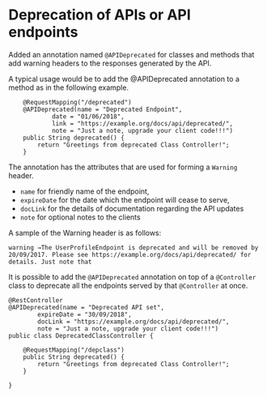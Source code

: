 # Deprecation of APIs or API endpoints
Added an annotation named `@APIDeprecated` for classes and methods that add warning headers to the responses generated by the API.

A typical usage would be to add the @APIDeprecated annotation to a method as in the following example.

```
    @RequestMapping("/deprecated")
    @APIDeprecated(name = "Deprecated Endpoint",
            date = "01/06/2018",
            link = "https://example.org/docs/api/deprecated/",
            note = "Just a note, upgrade your client code!!!")
    public String deprecated() {
        return "Greetings from deprecated Class Controller!";
    }
```
The annotation has the attributes that are used for forming a `Warning` header. 
- `name` for friendly name of the endpoint, 
- `expireDate` for the date which the endpoint will cease to serve, 
- `docLink` for the details of documentation regarding the API updates
- `note` for optional notes to the clients

A sample of the Warning header is as follows:
```
warning →The UserProfileEndpoint is deprecated and will be removed by 20/09/2017. Please see https://example.org/docs/api/deprecated/ for details. Just note that
``` 

It is possible to add the `@APIDeprecated` annotation on top of a `@Controller` class to deprecate all the endpoints served by that `@Controller` at once.
``` 
@RestController
@APIDeprecated(name = "Deprecated API set",
        expireDate = "30/09/2018",
        docLink = "https://example.org/docs/api/deprecated/",
        note = "Just a note, upgrade your client code!!!")
public class DeprecatedClassController {

    @RequestMapping("/depclass")
    public String deprecated() {
        return "Greetings from deprecated Class Controller!";
    }

}
``` 